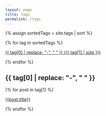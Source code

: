 ```yaml
---
layout: page
title: tags
permalink: /tags
---
```


{% assign sortedTags = site.tags | sort %}

{% for tag in sortedTags %}

<a href="#{{tag[0]}}">{{ tag[0] | replace: "-", "&nbsp;" }}&nbsp;({{ tag[1] | size }})</a>

{% endfor %}

<h2 id="{{ tag[0] }}">{{ tag[0] | replace: "-", "&nbsp;" }}</h2>

{% for post in tag[1] %}

<a href="{{ post.url }}" title="{{ post.title }}">{{post.title}}</a>

{% endfor %}
